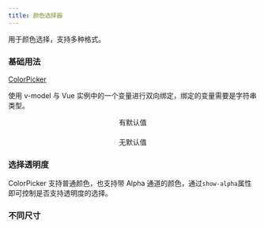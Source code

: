 ```yaml
---
title: 颜色选择器
---
```


<script>
  export default {
    data() {
      return {
        color1: '#000',
        color2: null,
        color3: 'rgba(19, 206, 102, 0.8)',
        color4: '#409EFF'
      };
    },
  }
</script>

<style lang="scss" scoped>
  .block {
    text-align: center;
    padding: 20px 0 40px;
  }
  .demonstration {
    display: block;
    margin-bottom: 20px;
  }
</style>

用于颜色选择，支持多种格式。

### 基础用法

[ColorPicker](http://element.eleme.io/#/zh-CN/component/color-picker)

使用 v-model 与 Vue 实例中的一个变量进行双向绑定，绑定的变量需要是字符串类型。

<demo-block>
  <el-col :span="12" class="block">
    <span class="demonstration">有默认值</span>
    <el-color-picker v-model="color1"></el-color-picker>
  </el-col>
  <el-col :span="12" class="block">
    <span class="demonstration">无默认值</span>
    <el-color-picker v-model="color2"></el-color-picker>
  </el-col>
</demo-block>

### 选择透明度

ColorPicker 支持普通颜色，也支持带 Alpha 通道的颜色，通过`show-alpha`属性即可控制是否支持透明度的选择。

<demo-block>
  <el-color-picker v-model="color3" show-alpha></el-color-picker>
</demo-block>

### 不同尺寸

<demo-block>
  <el-color-picker v-model="color4"></el-color-picker>
  <el-color-picker v-model="color4" size="medium"></el-color-picker>
  <el-color-picker v-model="color4" size="small"></el-color-picker>
  <el-color-picker v-model="color4" size="mini"></el-color-picker>
</demo-block>
